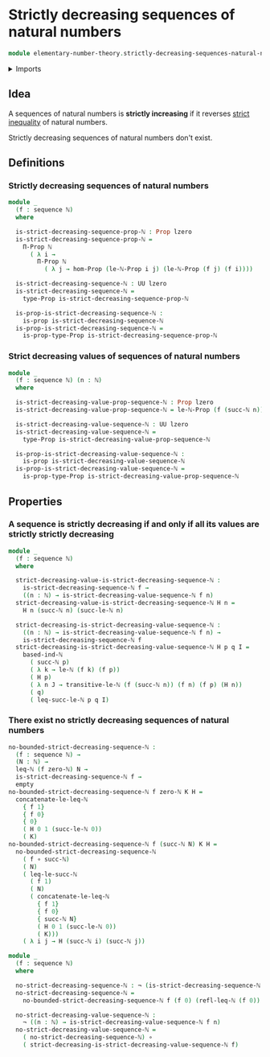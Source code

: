 # Strictly decreasing sequences of natural numbers

```agda
module elementary-number-theory.strictly-decreasing-sequences-natural-numbers where
```

<details><summary>Imports</summary>

```agda
open import elementary-number-theory.based-induction-natural-numbers
open import elementary-number-theory.inequality-natural-numbers
open import elementary-number-theory.natural-numbers
open import elementary-number-theory.strict-inequality-natural-numbers

open import foundation.empty-types
open import foundation.function-types
open import foundation.negation
open import foundation.propositions
open import foundation.sequences
open import foundation.universe-levels
```

</details>

## Idea

A sequences of natural numbers is **strictly increasing** if it reverses
[strict inequality](elementary-number-theory.strict-inequality-natural-numbers.md)
of natural numbers.

Strictly decreasing sequences of natural numbers don't exist.

## Definitions

### Strictly decreasing sequences of natural numbers

```agda
module _
  (f : sequence ℕ)
  where

  is-strict-decreasing-sequence-prop-ℕ : Prop lzero
  is-strict-decreasing-sequence-prop-ℕ =
    Π-Prop ℕ
      ( λ i →
        Π-Prop ℕ
          ( λ j → hom-Prop (le-ℕ-Prop i j) (le-ℕ-Prop (f j) (f i))))

  is-strict-decreasing-sequence-ℕ : UU lzero
  is-strict-decreasing-sequence-ℕ =
    type-Prop is-strict-decreasing-sequence-prop-ℕ

  is-prop-is-strict-decreasing-sequence-ℕ :
    is-prop is-strict-decreasing-sequence-ℕ
  is-prop-is-strict-decreasing-sequence-ℕ =
    is-prop-type-Prop is-strict-decreasing-sequence-prop-ℕ
```

### Strict decreasing values of sequences of natural numbers

```agda
module _
  (f : sequence ℕ) (n : ℕ)
  where

  is-strict-decreasing-value-prop-sequence-ℕ : Prop lzero
  is-strict-decreasing-value-prop-sequence-ℕ = le-ℕ-Prop (f (succ-ℕ n)) (f n)

  is-strict-decreasing-value-sequence-ℕ : UU lzero
  is-strict-decreasing-value-sequence-ℕ =
    type-Prop is-strict-decreasing-value-prop-sequence-ℕ

  is-prop-is-strict-decreasing-value-sequence-ℕ :
    is-prop is-strict-decreasing-value-sequence-ℕ
  is-prop-is-strict-decreasing-value-sequence-ℕ =
    is-prop-type-Prop is-strict-decreasing-value-prop-sequence-ℕ
```

## Properties

### A sequence is strictly decreasing if and only if all its values are strictly strictly decreasing

```agda
module _
  (f : sequence ℕ)
  where

  strict-decreasing-value-is-strict-decreasing-sequence-ℕ :
    is-strict-decreasing-sequence-ℕ f →
    ((n : ℕ) → is-strict-decreasing-value-sequence-ℕ f n)
  strict-decreasing-value-is-strict-decreasing-sequence-ℕ H n =
    H n (succ-ℕ n) (succ-le-ℕ n)

  strict-decreasing-is-strict-decreasing-value-sequence-ℕ :
    ((n : ℕ) → is-strict-decreasing-value-sequence-ℕ f n) →
    is-strict-decreasing-sequence-ℕ f
  strict-decreasing-is-strict-decreasing-value-sequence-ℕ H p q I =
    based-ind-ℕ
      ( succ-ℕ p)
      ( λ k → le-ℕ (f k) (f p))
      ( H p)
      ( λ n J → transitive-le-ℕ (f (succ-ℕ n)) (f n) (f p) (H n))
      ( q)
      ( leq-succ-le-ℕ p q I)
```

### There exist no strictly decreasing sequences of natural numbers

```agda
no-bounded-strict-decreasing-sequence-ℕ :
  (f : sequence ℕ) →
  (N : ℕ) →
  leq-ℕ (f zero-ℕ) N →
  is-strict-decreasing-sequence-ℕ f →
  empty
no-bounded-strict-decreasing-sequence-ℕ f zero-ℕ K H =
  concatenate-le-leq-ℕ
    { f 1}
    { f 0}
    { 0}
    ( H 0 1 (succ-le-ℕ 0))
    ( K)
no-bounded-strict-decreasing-sequence-ℕ f (succ-ℕ N) K H =
  no-bounded-strict-decreasing-sequence-ℕ
    ( f ∘ succ-ℕ)
    ( N)
    ( leq-le-succ-ℕ
      ( f 1)
      ( N)
      ( concatenate-le-leq-ℕ
        { f 1}
        { f 0}
        { succ-ℕ N}
        ( H 0 1 (succ-le-ℕ 0))
        ( K)))
    ( λ i j → H (succ-ℕ i) (succ-ℕ j))

module _
  (f : sequence ℕ)
  where

  no-strict-decreasing-sequence-ℕ : ¬ (is-strict-decreasing-sequence-ℕ f)
  no-strict-decreasing-sequence-ℕ =
    no-bounded-strict-decreasing-sequence-ℕ f (f 0) (refl-leq-ℕ (f 0))

  no-strict-decreasing-value-sequence-ℕ :
    ¬ ((n : ℕ) → is-strict-decreasing-value-sequence-ℕ f n)
  no-strict-decreasing-value-sequence-ℕ =
    ( no-strict-decreasing-sequence-ℕ) ∘
    ( strict-decreasing-is-strict-decreasing-value-sequence-ℕ f)
```
